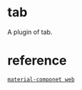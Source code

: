 # tab
A plugin of tab.

# reference

[` material-componet web `](https://material-components.github.io/material-components-web-catalog/#/component/tabs)
